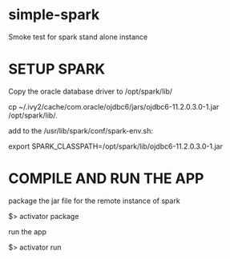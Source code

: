 # simple-spark
Smoke test for spark stand alone instance

SETUP SPARK
===========

Copy the oracle database driver to /opt/spark/lib/

cp ~/.ivy2/cache/com.oracle/ojdbc6/jars/ojdbc6-11.2.0.3.0-1.jar /opt/spark/lib/.

add to the /usr/lib/spark/conf/spark-env.sh:

export SPARK_CLASSPATH=/opt/spark/lib/ojdbc6-11.2.0.3.0-1.jar

COMPILE AND RUN THE APP
=======================

package the jar file for the remote instance of spark

$> activator package

run the app

$> activator run
